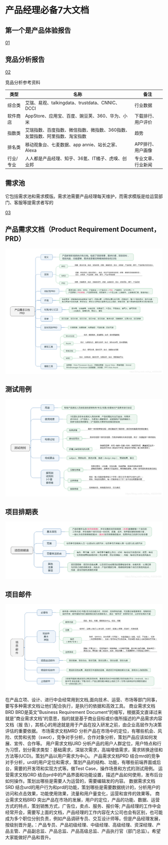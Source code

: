 # 产品经理必备7大文档

## 第一个是产品体验报告

[01](./images/01.png)

## 竞品分析报告

[02](./images/02.png)

竞品分析参考资料

<table>
  <thead>
    <tr>
      <th>类型</th>
      <th>名称</th>
      <th>备注</th>
    </tr>
  </thead>
<tbody>
<tr>
<td>综合类</td>
<td>艾瑞、易观、talkingdata、trustdata、CNNIC、DCCI</td>
<td>行业数据</td>
</tr>
<tr>
<td>软件商店</td>
<td>AppStore、应用宝、百度、豌豆荚、360、华为、小米</td>
<td>下载排行、用户评价</td>
</tr>
<tr>
<td>指数类</td>
<td>艾瑞指数、百度指数、微信指数、微指数、360指数、友盟指数、阿里指数、淘宝指数</td>
<td>趋势</td>
</tr>
<tr>
<td>排名类</td>
<td>移动观象台、七麦数据、app annie、站长之家、Alexa</td>
<td>APP排行、用户画像</td>
</tr>
<tr>
<td>行业/专业</td>
<td>人人都是产品经理、知乎、36氪、IT橘子、虎嗅、创业邦</td>
<td>专业文章、行业新闻</td>
</tr>
</tbody>
</table>

## 需求池

它包括需求池和需求模版。需求池需要产品经理每天维护，而需求模版是给运营部门、客服等提需求者写的

[03](./images/03.png)

## 产品需求文档（Product Requirement Document，PRD）

![04](./images/04.png)

## 测试用例

![05](./images/05.png)

## 项目排期表

![06](./images/06.png)

## 项目邮件

![07](./images/07.png)


在产品立项、设计、进行中会经常用到文档,面向技术、运营、市场等部门同事，要写多种需求文档让他们配合执行，是执行的依据和高效工具。
商业需求文档BRD
BRD是英文”Business Requirement Document“的缩写，根据英文直译过来就是”商业需求文档“的意思，指的就是基于商业目标或价值所描述的产品需求内容文档（报              告），其核心的用途就是用于产品在投入研发之前，由企业高层作为决策评估的重要依据。
市场需求文档MRD
分析产品在市场中的定位，有哪些机会、风险、优势和劣势（swot），竞争对手分析，合作对象分析，策划产品应该如何发展、宣传、合作等。
用户需求文档URD
分析产品的用户人群定位，用户特点和行为习惯，划分需求类型：基础需求，深层次需求，高端增值需求，需求转换途径和方法等(UCD)。策划产品以用户需求为中心。
产品需求文档PRD
结合mrd的竞争对手分析，urd的用户定位和需求，策划产品的结构、功能，有哪些前端界面或后台，需要的开发项和实现方式等。做Test Case，操作场景和方式的测试用例。
运营需求文档ORD
结合prd中的产品界面和功能设置，描述产品如何使用，发布后台如何操作。策划出哪些是需要人为运营的，需要编辑发的内容。
数据需求文档SRD
结合urd的用户行为和prd的功能，策划哪些是需要数据统计的，分析用户的访问和点击效果，功能使用效果，流量和用户量变化，运营和宣传的效果等。
商业需求文档BRD
突出产品在市场的发展，用户的定位，产品的功能、数据、运营方式的特点，策划销售方式，广告位，卖点、服务、报价等;
产品经理的工作中会经常开会，需要写上面的文档，产品经理的工作内容在大公司也会有区别，也可能成为多个职位分别负责，例如产品调研专员、交互设计师等。但是产品经理发展，按级别晋升是。：产品专员、产品初级经理、中级经理、高级经理、资深经理、产品主管、产品副总监、产品总监、产品高级总监、产品执行官（部门总监）。希望大家能做好产品和晋升。
